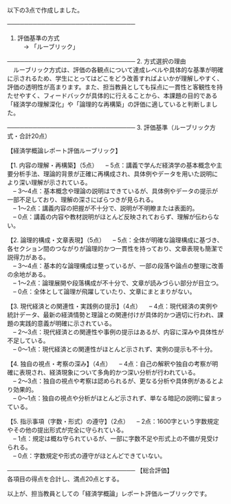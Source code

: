 以下の3点で作成しました。

──────────────────────────────
1. 評価基準の方式  
　→ 「ルーブリック」

──────────────────────────────
2. 方式選択の理由  
　ルーブリック方式は、評価の各観点について達成レベルや具体的な基準が明確に示されるため、学生にとってはどこをどう改善すればよいかが理解しやすく、評価の透明性が高まります。また、担当教員としても採点に一貫性と客観性を持たせやすく、フィードバックが具体的に行えることから、本課題の目的である「経済学の理解深化」や「論理的な再構築」の評価に適していると判断しました。

──────────────────────────────
3. 評価基準（ルーブリック方式・合計20点）  

【経済学概論レポート評価ルーブリック】

【1. 内容の理解・再構築】（5点）
 – 5点：講義で学んだ経済学の基本概念や主要分析手法、理論的背景が正確に再構成され、具体例やデータを用いた説明により深い理解が示されている。  
 – 3～4点：基本概念や理論の説明はできているが、具体例やデータの提示が一部不足しており、理解の深さにばらつきが見られる。  
 – 1～2点：講義内容の把握が不十分で、説明が不明瞭または表面的。  
 – 0点：講義の内容や教材説明がほとんど反映されておらず、理解が伝わらない。

【2. 論理的構成・文章表現】（5点）
 – 5点：全体が明確な論理構成に基づき、各セクション間のつながりが論理的かつ一貫性を持っており、文章表現も簡潔で説得力がある。  
 – 3～4点：基本的な論理構成は整っているが、一部の段落や論点の整理に改善の余地がある。  
 – 1～2点：論理展開や段落構成が不十分で、文章が読みづらい部分が目立つ。  
 – 0点：全体として論理が飛躍していたり、文章にまとまりがない。

【3. 現代経済との関連性・実践例の提示】（4点）
 – 4点：現代経済の実例や統計データ、最新の経済情勢と理論との関連付けが具体的かつ適切に行われ、課題の実践的意義が明確に示されている。  
 – 2～3点：現代経済との関連性や事例の提示はあるが、内容に深みや具体性が不足している。  
 – 0～1点：現代経済との関連性がほとんど示されず、実例の提示も不十分。

【4. 独自の視点・考察の深み】（4点）
 – 4点：自己の解釈や独自の考察が明確に表現され、経済現象について多角的かつ深い分析が行われている。  
 – 2～3点：独自の視点や考察は認められるが、更なる分析や具体例があるとより効果的。  
 – 0～1点：独自の視点や分析がほとんど示されず、単なる暗記の説明に留まっている。

【5. 指示事項（字数・形式）の遵守】（2点）
 – 2点：1600字という字数規定やその他の提出形式が完全に守られている。  
 – 1点：規定は概ね守られているが、一部に字数不足や形式上の不備が見受けられる。  
 – 0点：字数規定や形式の遵守がほとんどできていない。

──────────────────────────────
【総合評価】  
各項目の得点を合計し、満点20点とする。

以上が、担当教員としての「経済学概論」レポート評価ルーブリックです。